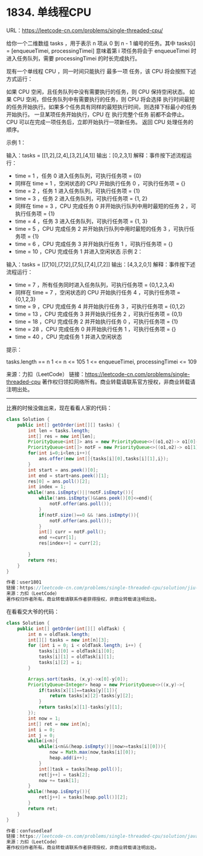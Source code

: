 # 1834. 单线程CPU

URL：https://leetcode-cn.com/problems/single-threaded-cpu/

给你一个二维数组 tasks ，用于表示 n 项从 0 到 n - 1 编号的任务。其中 tasks[i] = [enqueueTimei, processingTimei] 意味着第 i 项任务将会于 enqueueTimei 时进入任务队列，需要 processingTimei 的时长完成执行。

现有一个单线程 CPU ，同一时间只能执行 最多一项 任务，该 CPU 将会按照下述方式运行：

如果 CPU 空闲，且任务队列中没有需要执行的任务，则 CPU 保持空闲状态。
如果 CPU 空闲，但任务队列中有需要执行的任务，则 CPU 将会选择 执行时间最短 的任务开始执行。如果多个任务具有同样的最短执行时间，则选择下标最小的任务开始执行。
一旦某项任务开始执行，CPU 在 执行完整个任务 前都不会停止。
CPU 可以在完成一项任务后，立即开始执行一项新任务。
返回 CPU 处理任务的顺序。

 

示例 1：

输入：tasks = [[1,2],[2,4],[3,2],[4,1]]
输出：[0,2,3,1]
解释：事件按下述流程运行： 
- time = 1 ，任务 0 进入任务队列，可执行任务项 = {0}
- 同样在 time = 1 ，空闲状态的 CPU 开始执行任务 0 ，可执行任务项 = {}
- time = 2 ，任务 1 进入任务队列，可执行任务项 = {1}
- time = 3 ，任务 2 进入任务队列，可执行任务项 = {1, 2}
- 同样在 time = 3 ，CPU 完成任务 0 并开始执行队列中用时最短的任务 2 ，可执行任务项 = {1}
- time = 4 ，任务 3 进入任务队列，可执行任务项 = {1, 3}
- time = 5 ，CPU 完成任务 2 并开始执行队列中用时最短的任务 3 ，可执行任务项 = {1}
- time = 6 ，CPU 完成任务 3 并开始执行任务 1 ，可执行任务项 = {}
- time = 10 ，CPU 完成任务 1 并进入空闲状态
示例 2：

输入：tasks = [[7,10],[7,12],[7,5],[7,4],[7,2]]
输出：[4,3,2,0,1]
解释：事件按下述流程运行： 
- time = 7 ，所有任务同时进入任务队列，可执行任务项  = {0,1,2,3,4}
- 同样在 time = 7 ，空闲状态的 CPU 开始执行任务 4 ，可执行任务项 = {0,1,2,3}
- time = 9 ，CPU 完成任务 4 并开始执行任务 3 ，可执行任务项 = {0,1,2}
- time = 13 ，CPU 完成任务 3 并开始执行任务 2 ，可执行任务项 = {0,1}
- time = 18 ，CPU 完成任务 2 并开始执行任务 0 ，可执行任务项 = {1}
- time = 28 ，CPU 完成任务 0 并开始执行任务 1 ，可执行任务项 = {}
- time = 40 ，CPU 完成任务 1 并进入空闲状态


提示：

tasks.length == n
1 <= n <= 105
1 <= enqueueTimei, processingTimei <= 109

来源：力扣（LeetCode）
链接：https://leetcode-cn.com/problems/single-threaded-cpu
著作权归领扣网络所有。商业转载请联系官方授权，非商业转载请注明出处。

---

比赛的时候没做出来，现在看看人家的代码：

```java
class Solution {
    public int[] getOrder(int[][] tasks) {
        int len = tasks.length;
        int[] res = new int[len];
        PriorityQueue<int[]> ans = new PriorityQueue<>((o1,o2)-> o1[0]-o2[0]==0?o1[1]-o2[1]:o1[0]-o2[0]);
        PriorityQueue<int[]> notF = new PriorityQueue<>((o1,o2)-> o1[1]-o2[1]==0?o1[2]-o2[2]:o1[1]-o2[1]);
        for(int i=0;i<len;i++){
            ans.offer(new int[]{tasks[i][0],tasks[i][1],i});
        }
        int start = ans.peek()[0];
        int end = start+ans.peek()[1];
        res[0] = ans.poll()[2];
        int index = 1;
        while(!ans.isEmpty()||!notF.isEmpty()){
            while(!ans.isEmpty()&&ans.peek()[0]<=end){
                notF.offer(ans.poll());
            }
            if(notF.size()==0 && !ans.isEmpty()){
                notF.offer(ans.poll());
            }
            int[] curr = notF.poll();
            end +=curr[1];
            res[index++] = curr[2];
            
        }
        return res;
    }
}

作者：user1801
链接：https://leetcode-cn.com/problems/single-threaded-cpu/solution/jiu-ying-mo-ni-by-user1801-2qdx/
来源：力扣（LeetCode）
著作权归作者所有。商业转载请联系作者获得授权，非商业转载请注明出处。
```

在看看交大爷的代码：

```java
class Solution {
    public int[] getOrder(int[][] oldTask) {
        int n = oldTask.length;
        int[][] tasks = new int[n][3];
        for (int i = 0; i < oldTask.length; i++) {
            tasks[i][0] = oldTask[i][0];
            tasks[i][1] = oldTask[i][1];
            tasks[i][2] = i;
        }

        Arrays.sort(tasks, (x,y)->x[0]-y[0]);
        PriorityQueue<Integer> heap = new PriorityQueue<>((x,y)->{
            if(tasks[x][1]==tasks[y][1]){
                return tasks[x][2]-tasks[y][2];
            }
            return tasks[x][1]-tasks[y][1];
        });
        int now = 1;
        int[] ret = new int[n];
        int i = 0;
        int j = 0;
        while(i<n){
            while(i<n&&(heap.isEmpty()||now>=tasks[i][0])){
                now = Math.max(now,tasks[i][0]);
                heap.add(i++);
            }
            int[]task = tasks[heap.poll()];
            ret[j++] = task[2];
            now += task[1];
        }
        while(!heap.isEmpty()){
            ret[j++] = tasks[heap.poll()][2];
        }
        return ret;
    }
}

作者：confusedleaf
链接：https://leetcode-cn.com/problems/single-threaded-cpu/solution/javapai-xu-you-xian-dui-lie-by-confusedl-r61r/
来源：力扣（LeetCode）
著作权归作者所有。商业转载请联系作者获得授权，非商业转载请注明出处。
```

